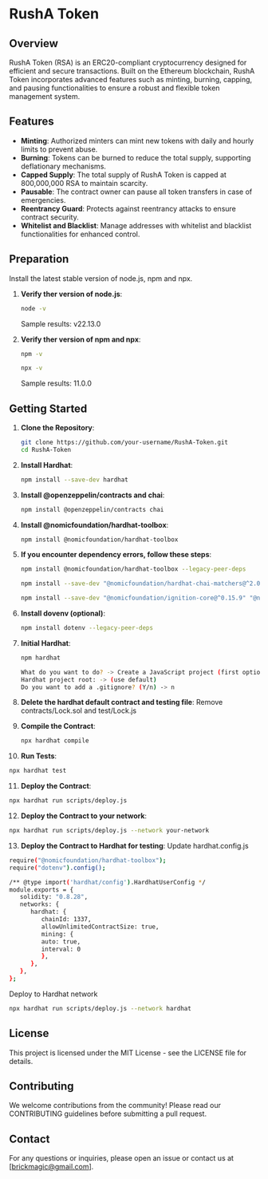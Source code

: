 # RushA Token

## Overview
RushA Token (RSA) is an ERC20-compliant cryptocurrency designed for efficient and secure transactions. Built on the Ethereum blockchain, RushA Token incorporates advanced features such as minting, burning, capping, and pausing functionalities to ensure a robust and flexible token management system.

## Features
- **Minting**: Authorized minters can mint new tokens with daily and hourly limits to prevent abuse.
- **Burning**: Tokens can be burned to reduce the total supply, supporting deflationary mechanisms.
- **Capped Supply**: The total supply of RushA Token is capped at 800,000,000 RSA to maintain scarcity.
- **Pausable**: The contract owner can pause all token transfers in case of emergencies.
- **Reentrancy Guard**: Protects against reentrancy attacks to ensure contract security.
- **Whitelist and Blacklist**: Manage addresses with whitelist and blacklist functionalities for enhanced control.

## Preparation
Install the latest stable version of node.js, npm and npx.

1. **Verify ther version of node.js**:
   ```bash
   node -v
   ```
   Sample results: v22.13.0

2. **Verify ther version of npm and npx**:
   ```bash
   npm -v
   ```  
   
   ```bash
   npx -v
   ```   
   Sample results: 11.0.0

## Getting Started
1. **Clone the Repository**:
   ```bash
   git clone https://github.com/your-username/RushA-Token.git
   cd RushA-Token
   ```
   
2. **Install Hardhat**:
   ```bash
   npm install --save-dev hardhat
   ```

3. **Install @openzeppelin/contracts and chai**:
   ```bash
   npm install @openzeppelin/contracts chai 
   ```

4. **Install @nomicfoundation/hardhat-toolbox**:
   ```bash
   npm install @nomicfoundation/hardhat-toolbox
   ```

5. **If you encounter dependency errors, follow these steps**:
   ```bash
   npm install @nomicfoundation/hardhat-toolbox --legacy-peer-deps   
   ```

   ```bash
   npm install --save-dev "@nomicfoundation/hardhat-chai-matchers@^2.0.0" "@nomicfoundation/hardhat-ethers@^3.0.0" "@nomicfoundation/hardhat-ignition-ethers@^0.15.0" "@nomicfoundation/hardhat-network-helpers@^1.0.0" "@nomicfoundation/hardhat-verify@^2.0.0" "@typechain/ethers-v6@^0.5.0" "@typechain/hardhat@^9.0.0" "@types/chai@^4.2.0" "@types/mocha@>=9.1.0" "ethers@^6.4.0" "hardhat-gas-reporter@^1.0.8" "solidity-coverage@^0.8.1" "ts-node@>=8.0.0" "typechain@^8.3.0" "typescript@>=4.5.0" --legacy-peer-deps
   ```

   ```bash
   npm install --save-dev "@nomicfoundation/ignition-core@^0.15.9" "@nomicfoundation/hardhat-ignition@^0.15.9" --legacy-peer-deps
   ```

6. **Install dovenv (optional)**:
   ```bash
   npm install dotenv --legacy-peer-deps
   ```

7. **Initial Hardhat**:
   ```bash
   npm hardhat
   ```
   ```bash
   What do you want to do? -> Create a JavaScript project (first option)
   Hardhat project root: -> (use default)
   Do you want to add a .gitignore? (Y/n) -> n
   ```

8. **Delete the hardhat default contract and testing file**:
   Remove contracts/Lock.sol and test/Lock.js

9. **Compile the Contract**:
   ```bash
   npx hardhat compile
   ```

10. **Run Tests**:
   ```bash
   npx hardhat test
   ```

11. **Deploy the Contract**:
   ```bash
   npx hardhat run scripts/deploy.js
   ```

12. **Deploy the Contract to your network**:
   ```bash
   npx hardhat run scripts/deploy.js --network your-network
   ```

13. **Deploy the Contract to Hardhat for testing**:
   Update hardhat.config.js
   ```bash
   require("@nomicfoundation/hardhat-toolbox");
   require("dotenv").config();

   /** @type import('hardhat/config').HardhatUserConfig */
   module.exports = {
      solidity: "0.8.28",
      networks: {
         hardhat: {
            chainId: 1337,
            allowUnlimitedContractSize: true,
            mining: {
            auto: true,
            interval: 0
            },
         }, 
      }, 
   };
   ```
   Deploy to Hardhat network
   ```bash
   npx hardhat run scripts/deploy.js --network hardhat  
   ```

## License
This project is licensed under the MIT License - see the LICENSE file for details.

## Contributing
We welcome contributions from the community! Please read our CONTRIBUTING guidelines before submitting a pull request.

## Contact
For any questions or inquiries, please open an issue or contact us at [brickmagic@gmail.com].
